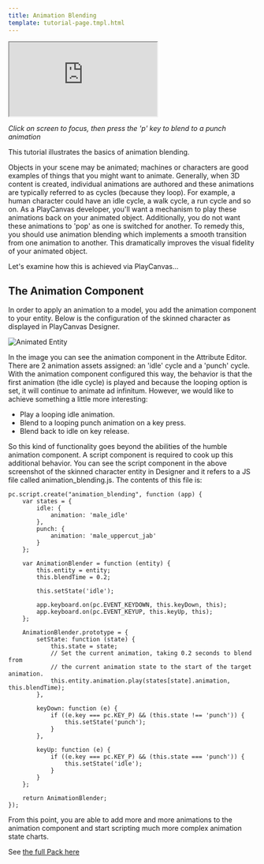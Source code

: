 ```yaml
---
title: Animation Blending
template: tutorial-page.tmpl.html
---
```


<iframe src="http://apps.playcanvas.com/playcanvas/tutorials/animation_blend?overlay=false" ></iframe>

*Click on screen to focus, then press the 'p' key to blend to a punch animation*

This tutorial illustrates the basics of animation blending.

Objects in your scene may be animated; machines or characters are good examples of things that you might want to animate. Generally, when 3D content is created, individual animations are authored and these animations are typically referred to as cycles (because they loop). For example, a human character could have an idle cycle, a walk cycle, a run cycle and so on. As a PlayCanvas developer, you'll want a mechanism to play these animations back on your animated object. Additionally, you do not want these animations to 'pop' as one is switched for another. To remedy this, you should use animation blending which implements a smooth transition from one animation to another. This dramatically improves the visual fidelity of your animated object.

Let's examine how this is achieved via PlayCanvas...

## The Animation Component

In order to apply an animation to a model, you add the animation component to your entity. Below is the configuration of the skinned character as displayed in PlayCanvas Designer.

![Animated Entity][1]

In the image you can see the animation component in the Attribute Editor. There are 2 animation assets assigned: an 'idle' cycle and a 'punch' cycle. With the animation component configured this way, the behavior is that the first animation (the idle cycle) is played and because the looping option is set, it will continue to animate ad infinitum. However, we would like to achieve something a little more interesting:

* Play a looping idle animation.
* Blend to a looping punch animation on a key press.
* Blend back to idle on key release.

So this kind of functionality goes beyond the abilities of the humble animation component. A script component is required to cook up this additional behavior. You can see the script component in the above screenshot of the skinned character entity in Designer and it refers to a JS file called animation_blending.js. The contents of this file is:

~~~javascript~~~
pc.script.create("animation_blending", function (app) {
    var states = {
        idle: {
            animation: 'male_idle'
        },
        punch: {
            animation: 'male_uppercut_jab'
        }
    };

    var AnimationBlender = function (entity) {
        this.entity = entity;
        this.blendTime = 0.2;

        this.setState('idle');

        app.keyboard.on(pc.EVENT_KEYDOWN, this.keyDown, this);
        app.keyboard.on(pc.EVENT_KEYUP, this.keyUp, this);
    };

    AnimationBlender.prototype = {
        setState: function (state) {
            this.state = state;
            // Set the current animation, taking 0.2 seconds to blend from
            // the current animation state to the start of the target animation.
            this.entity.animation.play(states[state].animation, this.blendTime);
        },

        keyDown: function (e) {
            if ((e.key === pc.KEY_P) && (this.state !== 'punch')) {
                this.setState('punch');
            }
        },

        keyUp: function (e) {
            if ((e.key === pc.KEY_P) && (this.state === 'punch')) {
                this.setState('idle');
            }
        }
    };

    return AnimationBlender;
});
~~~

From this point, you are able to add more and more animations to the animation component and start scripting much more complex animation state charts.

See [the full Pack here][2]

[1]: /images/tutorials/animation_blending.png
[2]: http://playcanvas.com/designer/186/scene/338867
